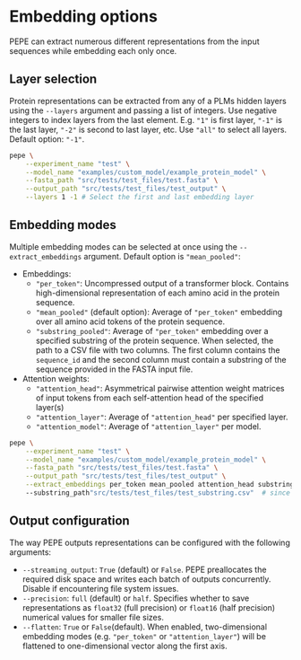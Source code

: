 # Embedding options
PEPE can extract numerous different representations from the input sequences while embedding each only once. 
## Layer selection
Protein representations can be extracted from any of a PLMs hidden layers using the ```--layers``` argument and passing a list of integers. Use negative integers to index layers from the last element. E.g. ```"1"``` is first layer, ```"-1"``` is the last layer, ```"-2"``` is second to last layer, etc. Use ```"all"``` to select all layers. Default option: ```"-1"```.
```sh
pepe \
    --experiment_name "test" \
    --model_name "examples/custom_model/example_protein_model" \
    --fasta_path "src/tests/test_files/test.fasta" \
    --output_path "src/tests/test_files/test_output" \
    --layers 1 -1 # Select the first and last embedding layer
```

## Embedding modes
Multiple embedding modes can be selected at once using the ```--extract_embeddings``` argument. Default option is ```"mean_pooled"```:
- Embeddings:
    - ```"per_token"```: Uncompressed output of a transformer block. Contains high-dimensional representation of each amino acid in the protein sequence.
    - ```"mean_pooled"``` (default option): Average of ```"per_token"``` embedding over all amino acid tokens of the protein sequence.
    - ```"substring_pooled"```: Average of ```"per_token"``` embedding over a specified substring of the protein sequence. When selected, the path to a CSV file with two columns. The first column contains the ```sequence_id``` and the second column must contain a substring of the sequence provided in the FASTA input file.
- Attention weights:
    - ```"attention_head"```: Asymmetrical pairwise attention weight matrices of input tokens from each self-attention head of the specified layer(s)
    - ```"attention_layer"```: Average of ```"attention_head"``` per specified layer.
    - ```"attention_model"```: Average of ```"attention_layer"``` per model.


```sh
pepe \
    --experiment_name "test" \
    --model_name "examples/custom_model/example_protein_model" \
    --fasta_path "src/tests/test_files/test.fasta" \
    --output_path "src/tests/test_files/test_output" \
    --extract_embeddings per_token mean_pooled attention_head substring_pooled \ # choose embedding modes that should be saved to disk
    --substring_path"src/tests/test_files/test_substring.csv"  # since "substring_pooled" option was passed to --extract_embeddings
```
## Output configuration
The way PEPE outputs representations can be configured with the following arguments:
- ```--streaming_output```: ```True``` (default) or ```False```.  PEPE preallocates the required disk space and writes each batch of outputs concurrently. Disable if encountering file system issues.
- ```--precision```: ```full``` (default) or ```half```. Specifies whether to save representations as ```float32``` (full precision) or ```float16``` (half precision) numerical values for smaller file sizes.
- ```--flatten```: ```True``` or ```False```(default). When enabled, two-dimensional embedding modes (e.g. ```"per_token"``` or ```"attention_layer"```) will be flattened to one-dimensional vector along the first axis.